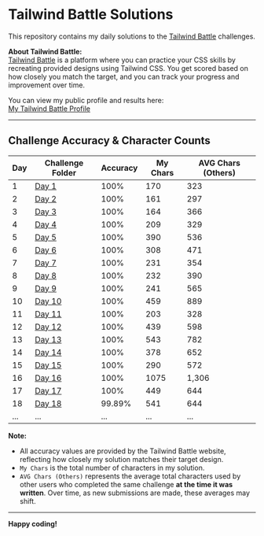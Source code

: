 # Tailwind Battle Solutions

This repository contains my daily solutions to the [Tailwind Battle](https://www.tailwindbattle.com/) challenges.

**About Tailwind Battle:**  
[Tailwind Battle](https://www.tailwindbattle.com/) is a platform where you can practice your CSS skills by recreating provided designs using Tailwind CSS. You get scored based on how closely you match the target, and you can track your progress and improvement over time.

You can view my public profile and results here:  
[My Tailwind Battle Profile](https://www.tailwindbattle.com/player/8d702ac9-7e3b-48dc-8607-42081a120e51)

---

## Challenge Accuracy & Character Counts

| Day | Challenge Folder                                            | Accuracy | My Chars | AVG Chars (Others) |
| --- | ----------------------------------------------------------- | -------- | -------- | ------------------ |
| 1   | [Day 1](./April-2024/01-04-2024/index.html)                 | 100%     | 170    | 323              |
| 2   | [Day 2](./April-2024/02-04-2024/index.html)                 | 100%     | 161    | 297              |
| 3   | [Day 3](./April-2024/03-04-2024/index.html)                 | 100%     | 164    | 366              |
| 4   | [Day 4](./April-2024/04-04-2024/index.html)                 | 100%     | 209    | 329              |
| 5   | [Day 5](./April-2024/05-04-2024/index.html)                 | 100%     | 390    | 536              |
| 6   | [Day 6](./April-2024/06-04-2024/index.html)                 | 100%     | 308    | 471              |
| 7   | [Day 7](./April-2024/07-04-2024/index.html)                 | 100%     | 231    | 354              |
| 8   | [Day 8](./April-2024/08-04-2024/index.html)                 | 100%     | 232    | 390              |
| 9   | [Day 9](./April-2024/09-04-2024/index.html)                 | 100%     | 241    | 565              |
| 10  | [Day 10](./April-2024/10-04-2024/index.html)                | 100%     | 459    | 889              |
| 11  | [Day 11](./April-2024/11-04-2024/index.html)                | 100%     | 203    | 328              |
| 12  | [Day 12](./April-2024/12-04-2024/index.html)                | 100%     | 439    | 598              |
| 13  | [Day 13](./April-2024/13-04-2024/index.html)                | 100%     | 543    | 782              |
| 14  | [Day 14](./April-2024/14-04-2024/index.html)                | 100%     | 378    | 652              |
| 15  | [Day 15](./April-2024/15-04-2024/index.html)                | 100%     | 290    | 572              |
| 16  | [Day 16](./April-2024/16-04-2024/index.html)                | 100%     | 1075    | 1,306              |
| 17  | [Day 17](./April-2024/17-04-2024/index.html)                | 100%     | 449    | 644              |
| 18  | [Day 18](./April-2024/18-04-2024/index.html)                | 99.89%     | 541    | 644              |
| ... | ...                                                         | ...      | ...      | ...                |

**Note:**  
- All accuracy values are provided by the Tailwind Battle website, reflecting how closely my solution matches their target design.  
- `My Chars` is the total number of characters in my solution.  
- `AVG Chars (Others)` represents the average total characters used by other users who completed the same challenge **at the time it was written**. Over time, as new submissions are made, these averages may shift.

---

**Happy coding!**